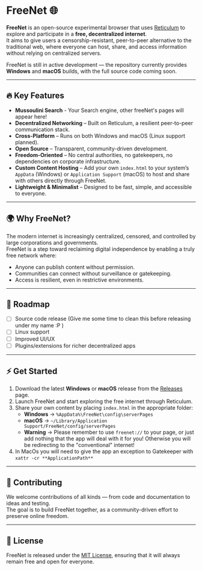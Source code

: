 # FreeNet 🌐

**FreeNet** is an open-source experimental browser that uses [Reticulum](https://github.com/markqvist/Reticulum) to explore and participate in a **free, decentralized internet**.  
It aims to give users a censorship-resistant, peer-to-peer alternative to the traditional web, where everyone can host, share, and access information without relying on centralized servers.

FreeNet is still in active development — the repository currently provides **Windows** and **macOS** builds, with the full source code coming soon.

---

## 🔥 Key Features

- **Mussoulini Search** - Your Search engine, other freeNet's pages will appear here!
- **Decentralized Networking** – Built on Reticulum, a resilient peer-to-peer communication stack.  
- **Cross-Platform** – Runs on both Windows and macOS (Linux support planned).  
- **Open Source** – Transparent, community-driven development.  
- **Freedom-Oriented** – No central authorities, no gatekeepers, no dependencies on corporate infrastructure.  
- **Custom Content Hosting** – Add your own `index.html` to your system’s `AppData` (Windows) or `Application Support` (macOS) to host and share with others directly through FreeNet.  
- **Lightweight & Minimalist** – Designed to be fast, simple, and accessible to everyone.

---

## 🌍 Why FreeNet?

The modern internet is increasingly centralized, censored, and controlled by large corporations and governments.  
FreeNet is a step toward reclaiming digital independence by enabling a truly free network where:

- Anyone can publish content without permission.  
- Communities can connect without surveillance or gatekeeping.  
- Access is resilient, even in restrictive environments.  

---

## 🚧 Roadmap

- [ ] Source code release  (Give me some time to clean this before releasing under my name :P )
- [ ] Linux support  
- [ ] Improved UI/UX  
- [ ] Plugins/extensions for richer decentralized apps  

---

## ⚡ Get Started

1. Download the latest **Windows** or **macOS** release from the [Releases](./releases) page.  
2. Launch FreeNet and start exploring the free internet through Reticulum.  
3. Share your own content by placing `index.html` in the appropriate folder:  
   - **Windows** → `%AppData%\FreeNet\config\serverPages`  
   - **macOS** → `~/Library/Application Support/FreeNet/config/serverPages`
   - **Warning** → Please remember to use `freenet://` to your page, or just add nothing that the app will deal with it for you! Otherwise you will be redirecting to the "conventional" internet!
4. In MacOs you will need to give the app an exception to Gatekeeper with `xattr -cr **ApplicationPath**`

---

## 🤝 Contributing

We welcome contributions of all kinds — from code and documentation to ideas and testing.  
The goal is to build FreeNet together, as a community-driven effort to preserve online freedom.  

---

## 📜 License

FreeNet is released under the [MIT License](./LICENSE), ensuring that it will always remain free and open for everyone.  
